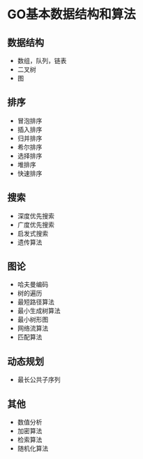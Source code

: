 # GO基本数据结构和算法

## 数据结构
* 数组，队列，链表
* 二叉树
* 图

## 排序
* 冒泡排序
* 插入排序
* 归并排序
* 希尔排序
* 选择排序
* 堆排序
* 快速排序

## 搜索
* 深度优先搜索
* 广度优先搜索
* 启发式搜索
* 遗传算法

## 图论
* 哈夫曼编码
* 树的遍历
* 最短路径算法
* 最小生成树算法
* 最小树形图
* 网络流算法
* 匹配算法

## 动态规划
* 最长公共子序列

## 其他
* 数值分析
* 加密算法
* 检索算法
* 随机化算法
